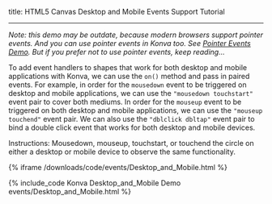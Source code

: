 title: HTML5 Canvas Desktop and Mobile Events Support Tutorial

---

_Note: this demo may be outdate, because modern browsers support pointer events. And you can use pointer events in Konva too. See [Pointer Events Demo](/docs/events/Pointer_Evens.html). But if you prefer not to use pointer events, keep reading..._

To add event handlers to shapes that work for both desktop and mobile applications with Konva, we can use the `on()` method and pass in paired events.
For example, in order for the `mousedown` event to be triggered on desktop and mobile applications, we can use the `"mousedown touchstart"` event pair to cover both mediums.
In order for the `mouseup` event to be triggered on both desktop and mobile applications, we can use the `"mouseup touchend"` event pair.
We can also use the `"dblclick dbltap"` event pair to bind a double click event that works for both desktop and mobile devices.

Instructions: Mousedown, mouseup, touchstart, or touchend the circle on either a desktop or mobile device to observe the same functionality.

{% iframe /downloads/code/events/Desktop_and_Mobile.html %}

{% include_code Konva Desktop_and_Mobile Demo events/Desktop_and_Mobile.html %}
